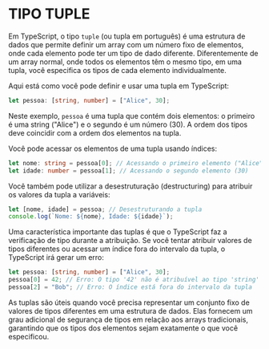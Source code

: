 # TIPO TUPLE
Em TypeScript, o tipo `tuple` (ou tupla em português) é uma estrutura de dados que permite definir um array com um número fixo de elementos, onde cada elemento pode ter um tipo de dado diferente. Diferentemente de um array normal, onde todos os elementos têm o mesmo tipo, em uma tupla, você especifica os tipos de cada elemento individualmente.

Aqui está como você pode definir e usar uma tupla em TypeScript:

```typescript
let pessoa: [string, number] = ["Alice", 30];
```

Neste exemplo, `pessoa` é uma tupla que contém dois elementos: o primeiro é uma string ("Alice") e o segundo é um número (30). A ordem dos tipos deve coincidir com a ordem dos elementos na tupla.

Você pode acessar os elementos de uma tupla usando índices:

```typescript
let nome: string = pessoa[0]; // Acessando o primeiro elemento ("Alice")
let idade: number = pessoa[1]; // Acessando o segundo elemento (30)
```

Você também pode utilizar a desestruturação (destructuring) para atribuir os valores da tupla a variáveis:

```typescript
let [nome, idade] = pessoa; // Desestruturando a tupla
console.log(`Nome: ${nome}, Idade: ${idade}`);
```

Uma característica importante das tuplas é que o TypeScript faz a verificação de tipo durante a atribuição. Se você tentar atribuir valores de tipos diferentes ou acessar um índice fora do intervalo da tupla, o TypeScript irá gerar um erro:

```typescript
let pessoa: [string, number] = ["Alice", 30];
pessoa[0] = 42; // Erro: O tipo '42' não é atribuível ao tipo 'string'
pessoa[2] = "Bob"; // Erro: O índice está fora do intervalo da tupla
```

As tuplas são úteis quando você precisa representar um conjunto fixo de valores de tipos diferentes em uma estrutura de dados. Elas fornecem um grau adicional de segurança de tipos em relação aos arrays tradicionais, garantindo que os tipos dos elementos sejam exatamente o que você especificou.